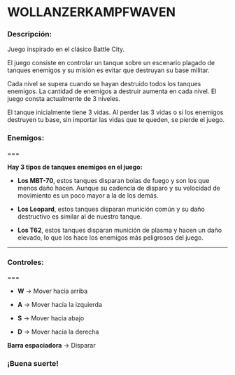 # WOLLANZERKAMPFWAVEN

### __Descripción__:

Juego inspirado en el clásico Battle City.

El juego consiste en controlar un tanque sobre un escenario plagado de tanques enemigos y su misión es evitar que destruyan su base militar. 

Cada nivel se supera cuando se hayan destruido todos los tanques enemigos. La cantidad de enemigos a destruir aumenta en cada nivel. El juego consta actualmente de 3 niveles.

El tanque inicialmente tiene 3 vidas. Al perder las 3 vidas o si los enemigos destruyen tu base, sin importar las vidas que te queden, se pierde el juego.


### __Enemigos__:
===

**Hay 3 tipos de tanques enemigos en el juego:**

- **Los MBT-70**, estos tanques disparan bolas de fuego y son los que menos daño hacen. Aunque su cadencia de disparo y su velocidad de movimiento es un poco mayor a la de los demás.

- **Los Leopard**, estos tanques disparan munición común y su daño destructivo es similar al de nuestro tanque.

- **Los T62**, estos tanques disparan munición de plasma y hacen un daño elevado, lo que los hace los enemigos más peligrosos del juego.

---

### Controles:
===

- **W** -> Mover hacia arriba

- **A** -> Mover hacia la izquierda

- **S** -> Mover hacia abajo

- **D** -> Mover hacia la derecha

**Barra espaciadora** -> Disparar



### ¡Buena suerte!
